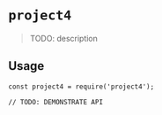 # `project4`

> TODO: description

## Usage

```
const project4 = require('project4');

// TODO: DEMONSTRATE API
```
